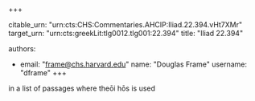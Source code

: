 +++


citable_urn: "urn:cts:CHS:Commentaries.AHCIP:Iliad.22.394.vHt7XMr"
target_urn: "urn:cts:greekLit:tlg0012.tlg001:22.394"
title: "Iliad 22.394"

authors:
- email: "frame@chs.harvard.edu"
  name: "Douglas Frame"
  username: "dframe"
+++

<p>in a list of passages where theōi hōs is used</p>